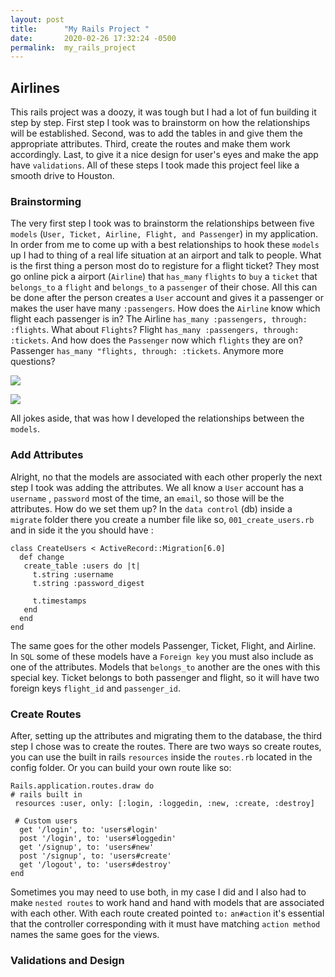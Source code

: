 ```yaml
---
layout: post
title:      "My Rails Project "
date:       2020-02-26 17:32:24 -0500
permalink:  my_rails_project
---
```


## Airlines 

This rails project was a doozy, it was tough but I had a lot of fun building it step by step. First step I took was to brainstorm on how the relationships will be established. Second, was to add the tables in and give them the appropriate attributes. Third, create the routes and make them work accordingly. Last, to give it a nice design for user's eyes and make the app have `validations`. All of these steps I took made this project feel like a smooth drive to Houston.


### Brainstorming 

The very first step I took was to brainstorm the relationships between five `models` (`User, Ticket, Airline, Flight, and Passenger`)  in my application. In order from me to come up with a best relationships to hook these `models` up I had to thing of a real life situation at an airport and talk to people. What is the first thing a person most do to registure for a flight ticket? They most go online pick a airport (`Airline`) that `has_many` `flights` to `buy` a `ticket` that `belongs_to` a `flight` and `belongs_to` a `passenger` of their chose. All this can be done after the person creates a `User` account and gives it a passenger or makes the user have many `:passengers`.  How does the `Airline` know which flight each passenger is in? The Airline `has_many :passengers, through: :flights`. What about `Flights`? Flight `has_many :passengers, through: :tickets`. And how does the `Passenger` now which `flights` they are on? Passenger `has_many "flights, through: :tickets`.  Anymore more questions? 

![](https://media3.giphy.com/media/jzpLjAx4pAsP6/giphy.webp?cid=790b761107033219cd7dd36ed0b493c51f5fb8d4d8edc057&rid=giphy.webp) 

![](https://media0.giphy.com/media/ac7MA7r5IMYda/200.webp?cid=790b76117da9a31f58a01a2f49e0f336822713dd0b7dd0c5&rid=200.webp)

 All jokes aside, that was how I developed the relationships between the `models`. 


### Add Attributes

Alright, no that the models  are associated with each other properly the next step I took was adding the attributes. We all know a `User` account has a `username` ,  `password` most of the time, an `email`, so those will be the attributes. How do we set them up? In the `data control` (db) inside a `migrate` folder there you create a number file like so, `001_create_users.rb` and in side it the you should have :

 ``` 
class CreateUsers < ActiveRecord::Migration[6.0]
   def change
    create_table :users do |t|
      t.string :username
      t.string :password_digest

      t.timestamps
    end
   end
end
```

The same goes for the other models Passenger, Ticket, Flight, and Airline. In `SQL` some of these models have a `Foreign key` you must also include as one of the attributes. Models that `belongs_to` another are the ones with this special key. Ticket belongs to both passenger and flight, so it will have two foreign keys `flight_id` and `passenger_id`.

### Create Routes

After, setting up the attributes and migrating them to the database, the third step I chose was to create the routes. There are two ways so create routes, you can use the built in rails `resources` inside the `routes.rb` located in the config folder. Or you can build your own route like so:  
```
Rails.application.routes.draw do
# rails built in 
 resources :user, only: [:login, :loggedin, :new, :create, :destroy]

 # Custom users
  get '/login', to: 'users#login'
  post '/login', to: 'users#loggedin'
  get '/signup', to: 'users#new'
  post '/signup', to: 'users#create'
  get '/logout', to: 'users#destroy'
end
```
 
Sometimes you may need to use both, in my case I did and I also had to make `nested routes` to work hand and hand with models that are associated with each other. With each route created pointed `to:` `an#action` it's essential that the controller corresponding with it must have matching `action method` names the same goes for the views. 

### Validations and Design 


 
 

